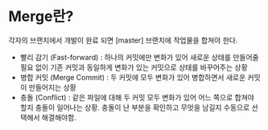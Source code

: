 # Merge란?

각자의 브랜치에서 개발이 완료 되면 [master] 브랜치에 작업물을 합쳐야 한다.

- 빨리 감기 (Fast-forward) : 하나의 커밋에만 변화가 있어 새로운 상태를 만들어줄 필요 없이 기존
커밋과 동일하게 변화가 있는 커밋으로 상태를 바꾸어주는 상황
- 병합 커밋 (Merge Commit) : 두 커밋에 모두 변화가 있어 병합하면서 새로운 커밋이 만들어지는
상황
- 충돌 (Conflict) : 같은 파일에 대해 두 커밋 모두 변화가 있어 어느 쪽으로 합쳐야 할지 충돌이
일어나는 상황. 충돌이 난 부분을 확인하고 무엇을 남길지 수동으로 선택해서 해결해야함.